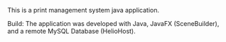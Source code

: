 This is a print management system java application.

Build:
The application was developed with Java, JavaFX (SceneBuilder), and a remote MySQL Database (HelioHost).
